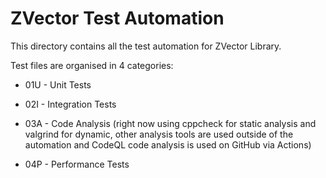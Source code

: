 # ZVector Test Automation

This directory contains all the test automation for ZVector Library.

Test files are organised in 4 categories:

- 01U - Unit Tests

- 02I - Integration Tests

- 03A - Code Analysis (right now using cppcheck for static analysis and valgrind for dynamic, other analysis tools are used outside of the automation and CodeQL code analysis is used on GitHub via Actions)

- 04P - Performance Tests
